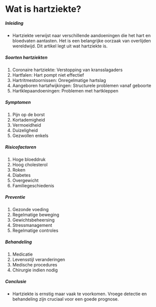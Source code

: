 # Wat is hartziekte?

##### Inleiding
* Hartziekte verwijst naar verschillende aandoeningen die het hart en bloedvaten aantasten. Het is een belangrijke oorzaak van overlijden wereldwijd. Dit artikel legt uit wat hartziekte is.

##### Soorten hartziekten
1. Coronaire hartziekte: Verstopping van kransslagaders
2. Hartfalen: Hart pompt niet effectief
3. Hartritmestoornissen: Onregelmatige hartslag
4. Aangeboren hartafwijkingen: Structurele problemen vanaf geboorte
5. Hartklepaandoeningen: Problemen met hartkleppen

##### Symptomen
1. Pijn op de borst
2. Kortademigheid
3. Vermoeidheid
4. Duizeligheid
5. Gezwollen enkels

##### Risicofactoren
1. Hoge bloeddruk
2. Hoog cholesterol
3. Roken
4. Diabetes
5. Overgewicht
6. Familiegeschiedenis

##### Preventie
1. Gezonde voeding
2. Regelmatige beweging
3. Gewichtsbeheersing
4. Stressmanagement
5. Regelmatige controles

##### Behandeling
1. Medicatie
2. Levensstijl veranderingen
3. Medische procedures
4. Chirurgie indien nodig

##### Conclusie
* Hartziekte is ernstig maar vaak te voorkomen. Vroege detectie en behandeling zijn cruciaal voor een goede prognose.